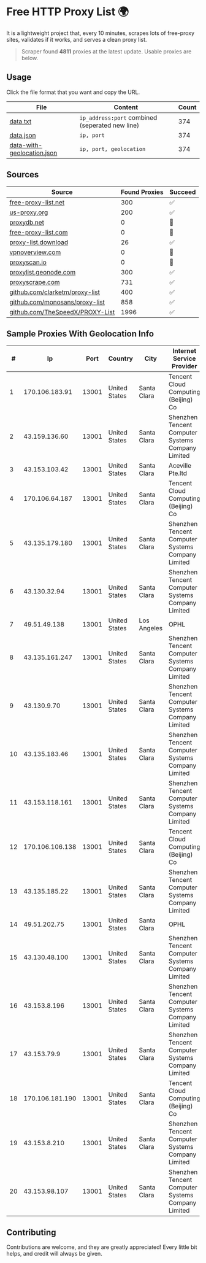 
# Free HTTP Proxy List 🌍

It is a lightweight project that, every 10 minutes, scrapes lots of free-proxy sites, validates if it works, and serves a clean proxy list.


> Scraper found **4811** proxies at the latest update. Usable proxies are below.

## Usage

Click the file format that you want and copy the URL.


|File|Content|Count|
|----|-------|-----|
|[data.txt](https://raw.githubusercontent.com/themiralay/Proxy-List-World/master/data.txt)|`ip_address:port` combined (seperated new line)|374|
|[data.json](https://raw.githubusercontent.com/themiralay/Proxy-List-World/master/data.json)|`ip, port`|374|
|[data-with-geolocation.json](https://raw.githubusercontent.com/themiralay/Proxy-List-World/master/data-with-geolocation.json)|`ip, port, geolocation`|374|

## Sources

|Source|Found Proxies|Succeed|
|------|-------------|-------|
|[free-proxy-list.net](https://free-proxy-list.net)|300|✅|
|[us-proxy.org](https://www.us-proxy.org)|200|✅|
|[proxydb.net](http://proxydb.net)|0|🚫|
|[free-proxy-list.com](https://free-proxy-list.com/?page=&port=&type%5B%5D=http&type%5B%5D=https&up_time=0&search=Search)|0|🚫|
|[proxy-list.download](https://www.proxy-list.download/HTTP)|26|✅|
|[vpnoverview.com](https://vpnoverview.com/privacy/anonymous-browsing/free-proxy-servers)|0|🚫|
|[proxyscan.io](https://www.proxyscan.io)|0|🚫|
|[proxylist.geonode.com](https://proxylist.geonode.com/api/proxy-list?limit=300&page=1&sort_by=lastChecked&sort_type=desc&protocols=http,https)|300|✅|
|[proxyscrape.com](https://api.proxyscrape.com/v2/?request=displayproxies&protocol=http&timeout=10000&country=all&ssl=all&anonymity=all)|731|✅|
|[github.com/clarketm/proxy-list](https://raw.githubusercontent.com/clarketm/proxy-list/master/proxy-list-raw.txt)|400|✅|
|[github.com/monosans/proxy-list](https://raw.githubusercontent.com/monosans/proxy-list/main/proxies/http.txt)|858|✅|
|[github.com/TheSpeedX/PROXY-List](https://raw.githubusercontent.com/TheSpeedX/PROXY-List/master/http.txt)|1996|✅|


## Sample Proxies With Geolocation Info

|#|Ip|Port|Country|City|Internet Service Provider|
|-|--|----|-------|----|-------------------------|
|1|170.106.183.91|13001|United States|Santa Clara|Tencent Cloud Computing (Beijing) Co|
|2|43.159.136.60|13001|United States|Santa Clara|Shenzhen Tencent Computer Systems Company Limited|
|3|43.153.103.42|13001|United States|Santa Clara|Aceville Pte.ltd|
|4|170.106.64.187|13001|United States|Santa Clara|Tencent Cloud Computing (Beijing) Co|
|5|43.135.179.180|13001|United States|Santa Clara|Shenzhen Tencent Computer Systems Company Limited|
|6|43.130.32.94|13001|United States|Santa Clara|Shenzhen Tencent Computer Systems Company Limited|
|7|49.51.49.138|13001|United States|Los Angeles|OPHL|
|8|43.135.161.247|13001|United States|Santa Clara|Shenzhen Tencent Computer Systems Company Limited|
|9|43.130.9.70|13001|United States|Santa Clara|Shenzhen Tencent Computer Systems Company Limited|
|10|43.135.183.46|13001|United States|Santa Clara|Shenzhen Tencent Computer Systems Company Limited|
|11|43.153.118.161|13001|United States|Santa Clara|Shenzhen Tencent Computer Systems Company Limited|
|12|170.106.106.138|13001|United States|Santa Clara|Tencent Cloud Computing (Beijing) Co|
|13|43.135.185.22|13001|United States|Santa Clara|Shenzhen Tencent Computer Systems Company Limited|
|14|49.51.202.75|13001|United States|Santa Clara|OPHL|
|15|43.130.48.100|13001|United States|Santa Clara|Shenzhen Tencent Computer Systems Company Limited|
|16|43.153.8.196|13001|United States|Santa Clara|Shenzhen Tencent Computer Systems Company Limited|
|17|43.153.79.9|13001|United States|Santa Clara|Shenzhen Tencent Computer Systems Company Limited|
|18|170.106.181.190|13001|United States|Santa Clara|Tencent Cloud Computing (Beijing) Co|
|19|43.153.8.210|13001|United States|Santa Clara|Shenzhen Tencent Computer Systems Company Limited|
|20|43.153.98.107|13001|United States|Santa Clara|Shenzhen Tencent Computer Systems Company Limited|



## Contributing

Contributions are welcome, and they are greatly appreciated! Every
little bit helps, and credit will always be given.

